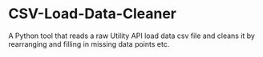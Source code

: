 # CSV-Load-Data-Cleaner
A Python tool that reads a raw Utility API load data csv file and cleans it by rearranging and filling in missing data points etc. 
